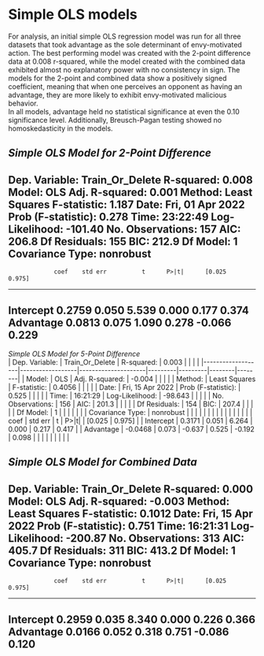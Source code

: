 # Simple OLS models
For analysis, an initial simple OLS regression model was run for all three datasets that took advantage as the sole determinant of envy-motivated action. 
The best performing model was created with the 2-point difference data at 0.008 r-squared, while the model created with the combined data exhibited almost no explanatory power with no consistency in sign. 
The models for the 2-point and combined data show a positively signed coefficient, meaning that when one perceives an opponent as having an advantage, they are more likely to exhibit envy-motivated malicious behavior.  
In all models, advantage held no statistical significance at even the 0.10 significance level. 
Additionally, Breusch-Pagan testing showed no homoskedasticity in the models.

*Simple OLS Model for 2-Point Difference*
------------------------------------------------------------------------------
Dep. Variable:        Train_Or_Delete   R-squared:                       0.008
Model:                            OLS   Adj. R-squared:                  0.001
Method:                 Least Squares   F-statistic:                     1.187
Date:                Fri, 01 Apr 2022   Prob (F-statistic):              0.278
Time:                        23:22:49   Log-Likelihood:                -101.40
No. Observations:                 157   AIC:                             206.8
Df Residuals:                     155   BIC:                             212.9
Df Model:                           1                                         
Covariance Type:            nonrobust                                         
------------------------------------------------------------------------------
                 coef    std err          t      P>|t|      [0.025      0.975]
------------------------------------------------------------------------------
Intercept      0.2759      0.050      5.539      0.000       0.177       0.374
Advantage      0.0813      0.075      1.090      0.278      -0.066       0.229
------------------------------------------------------------------------------


*Simple OLS Model for 5-Point Difference*                       
| Dep. Variable:    | Train_Or_Delete  | R-squared:          | 0.003   |         |        |        |
|-------------------|------------------|---------------------|---------|---------|--------|--------|
| Model:            | OLS              | Adj. R-squared:     | -0.004  |         |        |        |
| Method:           | Least Squares    | F-statistic:        | 0.4056  |         |        |        |
| Date:             | Fri, 15 Apr 2022 | Prob (F-statistic): | 0.525   |         |        |        |
| Time:             | 16:21:29         | Log-Likelihood:     | -98.643 |         |        |        |
| No. Observations: | 156              | AIC:                | 201.3   |         |        |        |
| Df Residuals:     | 154              | BIC:                | 207.4   |         |        |        |
| Df Model:         | 1                |                     |         |         |        |        |
| Covariance Type:  | nonrobust        |                     |         |         |        |        |
|                   |                  |                     |         |         |        |        |
|                   | coef             | std err             | t       | P>\|t\| | [0.025 | 0.975] |
| Intercept         | 0.3171           | 0.051               | 6.264   | 0.000   | 0.217  | 0.417  |
| Advantage         | -0.0468          | 0.073               | -0.637  | 0.525   | -0.192 | 0.098  |
|                   |                  |                     |         |         |        |        |


*Simple OLS Model for Combined Data*
------------------------------------------------------------------------------
Dep. Variable:        Train_Or_Delete   R-squared:                       0.000
Model:                            OLS   Adj. R-squared:                 -0.003
Method:                 Least Squares   F-statistic:                    0.1012
Date:                Fri, 15 Apr 2022   Prob (F-statistic):              0.751
Time:                        16:21:31   Log-Likelihood:                -200.87
No. Observations:                 313   AIC:                             405.7
Df Residuals:                     311   BIC:                             413.2
Df Model:                           1                                         
Covariance Type:            nonrobust                                         
------------------------------------------------------------------------------
                 coef    std err          t      P>|t|      [0.025      0.975]
------------------------------------------------------------------------------
Intercept      0.2959      0.035      8.340      0.000       0.226       0.366
Advantage      0.0166      0.052      0.318      0.751      -0.086       0.120
------------------------------------------------------------------------------

